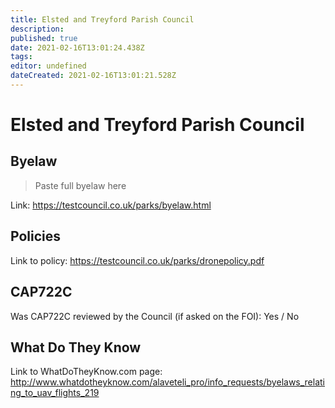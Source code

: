 ```yaml
---
title: Elsted and Treyford Parish Council
description: 
published: true
date: 2021-02-16T13:01:24.438Z
tags: 
editor: undefined
dateCreated: 2021-02-16T13:01:21.528Z
---
```


# Elsted and Treyford Parish Council


## Byelaw
> Paste full byelaw here

Link:
https://testcouncil.co.uk/parks/byelaw.html

## Policies
Link to policy:
https://testcouncil.co.uk/parks/dronepolicy.pdf

## CAP722C

Was CAP722C reviewed by the Council (if asked on the FOI): Yes / No

## What Do They Know

Link to WhatDoTheyKnow.com page:
http://www.whatdotheyknow.com/alaveteli_pro/info_requests/byelaws_relating_to_uav_flights_219

